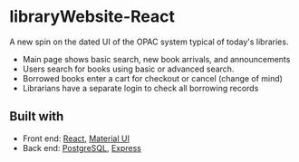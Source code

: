 # libraryWebsite-React
A new spin on the dated UI of the OPAC system typical of today's libraries.

* Main page shows basic search, new book arrivals, and announcements
* Users search for books using basic or advanced search.
* Borrowed books enter a cart for checkout or cancel (change of mind)
* Librarians have a separate login to check all borrowing records

## Built with
* Front end: [React](https://reactjs.org/), [Material UI](https://material-ui.com/)
* Back end: [PostgreSQL](https://www.postgresql.org/), [Express](https://expressjs.com/)
